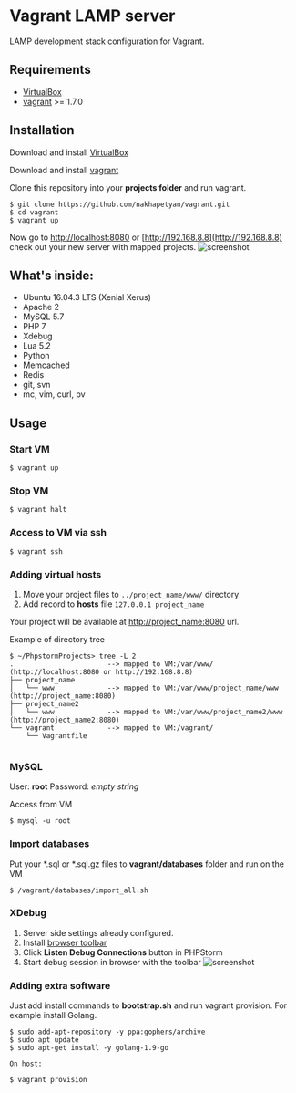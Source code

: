 Vagrant LAMP server
============

LAMP development stack configuration for Vagrant.

Requirements
-----------

* [VirtualBox](http://www.virtualbox.org/)
* [vagrant](http://vagrantup.com/) >= 1.7.0

Installation
-------------

Download and install [VirtualBox](http://www.virtualbox.org/)

Download and install [vagrant](http://vagrantup.com/)

Clone this repository into your **projects folder** and run vagrant.
	
	$ git clone https://github.com/nakhapetyan/vagrant.git	
    $ cd vagrant
    $ vagrant up

Now go to [http://localhost:8080](http://localhost:8080) or [http://192.168.8.8](http://192.168.8.8) check out your new server with mapped projects. 
![screenshot](https://i.imgur.com/bZmei51.png)


What's inside:
--------------

* Ubuntu 16.04.3 LTS (Xenial Xerus)
* Apache 2
* MySQL 5.7
* PHP 7
* Xdebug
* Lua 5.2
* Python
* Memcached
* Redis
* git, svn
* mc, vim, curl, pv


Usage
-----
### Start VM

	$ vagrant up

### Stop VM

	$ vagrant halt
	
### Access to VM via ssh
 
	$ vagrant ssh


### Adding virtual hosts

1. Move your project files to `../project_name/www/` directory
2. Add record to **hosts** file `127.0.0.1 project_name`

Your project will be available at [http://project_name:8080](http://project_name:8080) url.	 
 
Example of directory tree 
```shell 
$ ~/PhpstormProjects> tree -L 2
.                       --> mapped to VM:/var/www/  (http://localhost:8080 or http://192.168.8.8)
├── project_name
│   └── www             --> mapped to VM:/var/www/project_name/www  (http://project_name:8080)
├── project_name2
│   └── www             --> mapped to VM:/var/www/project_name2/www  (http://project_name2:8080)
└── vagrant             --> mapped to VM:/vagrant/
    └── Vagrantfile
 
``` 
 

### MySQL

User: **root** Password: *empty string* 
 
Access from VM

	$ mysql -u root
    	
### Import databases

Put your *.sql or *.sql.gz files to **vagrant/databases** folder and run on the VM
    
    $ /vagrant/databases/import_all.sh 


### XDebug

1. Server side settings already configured.
2. Install [browser toolbar](https://confluence.jetbrains.com/display/PhpStorm/Browser+Debugging+Extensions)
3. Click **Listen Debug Connections** button in PHPStorm 
4. Start debug session in browser with the toolbar
![screenshot](https://i.imgur.com/xfNR6Ip.png)


### Adding extra software

Just add install commands to **bootstrap.sh** and run vagrant provision. For example install Golang.
    
    $ sudo add-apt-repository -y ppa:gophers/archive
    $ sudo apt update
    $ sudo apt-get install -y golang-1.9-go
    
    On host:
    
    $ vagrant provision 

